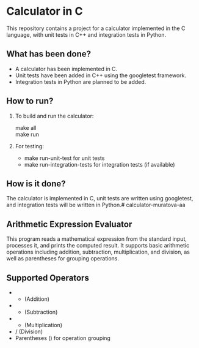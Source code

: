 # Calculator in C

This repository contains a project for a calculator implemented in the C language, with unit tests in C++ and integration tests in Python.

## What has been done?
- A calculator has been implemented in C.
- Unit tests have been added in C++ using the googletest framework.
- Integration tests in Python are planned to be added.

## How to run?
1. To build and run the calculator:
  
   make all  
   make run
   
2. For testing:
   - make run-unit-test for unit tests
   - make run-integration-tests for integration tests (if available)

## How is it done?
The calculator is implemented in C, unit tests are written using googletest, and integration tests will be written in Python.# calculator-muratova-aa

## Arithmetic Expression Evaluator

This program reads a mathematical expression from the standard input, processes it, and prints the computed result. It supports basic arithmetic operations including addition, subtraction, multiplication, and division, as well as parentheses for grouping operations.

## Supported Operators
- + (Addition)
- - (Subtraction)
- * (Multiplication)
- / (Division)
- Parentheses () for operation grouping
